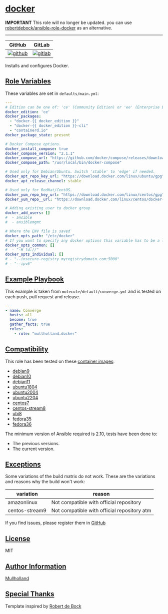 # [docker](#docker)

**IMPORTANT**
This role will no longer be updated. you can use [robertdebock/ansible-role-docker](https://github.com/robertdebock/ansible-role-docker) as an alternative.

---

|GitHub|GitLab|
|------|------|
|[![github](https://github.com/mullholland/ansible-role-docker/workflows/Ansible%20Molecule/badge.svg)](https://github.com/mullholland/ansible-role-docker/actions)|[![gitlab](https://gitlab.com/mullholland/ansible-role-docker/badges/main/pipeline.svg)](https://gitlab.com/mullholland/ansible-role-docker)|

Installs and configures Docker.

## [Role Variables](#role-variables)

These variables are set in `defaults/main.yml`:
```yaml
---
# Edition can be one of: 'ce' (Community Edition) or 'ee' (Enterprise Edition).
docker_edition: 'ce'
docker_packages:
  - "docker-{{ docker_edition }}"
  - "docker-{{ docker_edition }}-cli"
  - "containerd.io"
docker_package_state: present

# Docker Compose options.
docker_install_compose: true
docker_compose_version: "2.1.1"
docker_compose_url: "https://github.com/docker/compose/releases/download/v{{ docker_compose_version }}/docker-compose-linux-x86_64"
docker_compose_path: "/usr/local/bin/docker-compose"

# Used only for Debian/Ubuntu. Switch 'stable' to 'edge' if needed.
docker_apt_repo_key_url: "https://download.docker.com/linux/ubuntu/gpg"
docker_apt_release_channel: stable

# Used only for RedHat/CentOS.
docker_yum_repo_key_url: "https://download.docker.com/linux/centos/gpg"
docker_yum_repo__url: "https://download.docker.com/linux/centos/docker-{{ docker_edition }}.repo"

# Adding existing user to docker group
docker_add_users: []
#  - ansible
#  - ansiblemgmt

# Where the ENV file is saved
docker_opts_path: "/etc/docker"
# If you want to specify any docker options this variable has to be a list:
docker_opts_common: []
#  - "-H fd://"
docker_opts_individual: []
# - "--insecure-registry myregistrydomain.com:5000"
# - "--ipv6"
```


## [Example Playbook](#example-playbook)

This example is taken from `molecule/default/converge.yml` and is tested on each push, pull request and release.
```yaml
---
- name: Converge
  hosts: all
  become: true
  gather_facts: true
  roles:
    - role: "mullholland.docker"
```





## [Compatibility](#compatibility)

This role has been tested on these [container images](https://hub.docker.com/u/mullholland):

-   [debian9](https://hub.docker.com/r/mullholland/docker-molecule-debian9)
-   [debian10](https://hub.docker.com/r/mullholland/docker-molecule-debian10)
-   [debian11](https://hub.docker.com/r/mullholland/docker-molecule-debian11)
-   [ubuntu1804](https://hub.docker.com/r/mullholland/docker-molecule-ubuntu1804)
-   [ubuntu2004](https://hub.docker.com/r/mullholland/docker-molecule-ubuntu2004)
-   [ubuntu2204](https://hub.docker.com/r/mullholland/docker-molecule-ubuntu2204)
-   [centos7](https://hub.docker.com/r/mullholland/docker-molecule-centos7)
-   [centos-stream8](https://hub.docker.com/r/mullholland/docker-molecule-centos-stream8)
-   [ubi8](https://hub.docker.com/r/mullholland/docker-molecule-ubi8)
-   [fedora35](https://hub.docker.com/r/mullholland/docker-molecule-fedora35)
-   [fedora36](https://hub.docker.com/r/mullholland/docker-molecule-fedora36)

The minimum version of Ansible required is 2.10, tests have been done to:

-   The previous versions.
-   The current version.



## [Exceptions](#exceptions)

Some variations of the build matrix do not work. These are the variations and reasons why the build won't work:

| variation                 | reason                 |
|---------------------------|------------------------|
| amazonlinux | Not compatible with official repository |
| centos-stream9 | Not compatible with official repository atm |


If you find issues, please register them in [GitHub](https://github.com/mullholland/ansible-role-docker/issues)

## [License](#license)

MIT


## [Author Information](#author-information)

[Mullholland](https://github.com/mullholland)

## [Special Thanks](#special-thanks)

Template inspired by [Robert de Bock](https://github.com/robertdebock)
